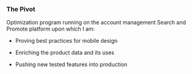 ### The Pivot
Optimization program running on the account management Search and Promote platform
upon which I am:


- Proving best practices for mobile design


- Enriching the product data and its uses


- Pushing new tested features into production
